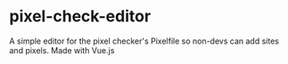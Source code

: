 # pixel-check-editor
A simple editor for the pixel checker's Pixelfile so non-devs can add sites and pixels.
Made with Vue.js
